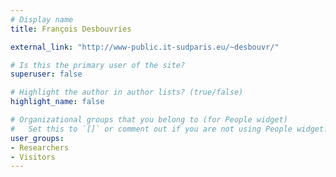 ```yaml
---
# Display name
title: François Desbouvries

external_link: "http://www-public.it-sudparis.eu/~desbouvr/"

# Is this the primary user of the site?
superuser: false

# Highlight the author in author lists? (true/false)
highlight_name: false

# Organizational groups that you belong to (for People widget)
#   Set this to `[]` or comment out if you are not using People widget.
user_groups:
- Researchers
- Visitors
---
```

